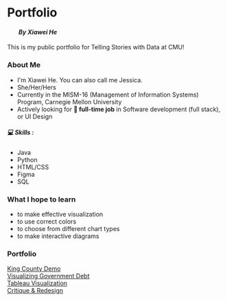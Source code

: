 # Portfolio

#### &nbsp;&nbsp;&nbsp;&nbsp;&nbsp;&nbsp;&nbsp;&nbsp;_By Xiawei He_

This is my public portfolio for Telling Stories with Data at CMU!

### About Me 

- I'm Xiawei He. You can also call me Jessica.
- She/Her/Hers
- Currently in the MISM-16 (Management of Information Systems) Program, Carnegie Mellon University
- Actively looking for **💼 full-time job** in Software development (full stack), or UI Design

##### 💻 Skills : 
- Java
- Python
- HTML/CSS
- Figma
- SQL 

### What I hope to learn
- to make effective visualization
- to use correct colors
- to choose from different chart types
- to make interactive diagrams

### Portfolio 
[King County Demo](KingCountyDemo.md)  
[Visualizing Government Debt](VisualizingGovernmentDebt.md)  
[Tableau Visualization](TableauVisualization.md)  
[Critique & Redesign](Critique&Redesign.md)

